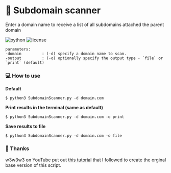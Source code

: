 # :mag_right: Subdomain scanner

Enter a domain name to receive a list of all subdomains attached the parent domain

![python](https://img.shields.io/badge/python-3.x-green.svg) ![license](https://img.shields.io/badge/License-GPLv3-brightgreen.svg)

```
parameters:
-domain         : (-d) specify a domain name to scan.
-output         : (-o) optionally specify the output type - `file` or `print` (default)
```

### :computer: How to use

**Default**

`$ python3 SubdomainScanner.py -d domain.com`

**Print results in the terminal (same as default)**

`$ python3 SubdomainScanner.py -d domain.com -o print`

**Save results to file**

`$ python3 SubdomainScanner.py -d domain.com -o file`

### :pray: Thanks

w3w3w3 on YouTube put out [this tutorial](hhttps://www.youtube.com/watch?v=97YeadibQac) that I followed to create the orginal base version of this script.
